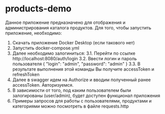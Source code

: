# products-demo

Данное приложение предназначено для отображения и администрирования каталога продуктов.
Для того, чтобы запустить приложение, необходимо:

1. Скачать приложение Docker Desktop (если такового нет)
2. Запустить docker-compose.yml
3. Далее необходимо залогиниться:
   3.1. Перейти по ссылке http://localhost:8080/auth/login
   3.2. Ввести логин и пароль пользователя
   {
   "login": "admin",
   "password": "admin"
   }
   3.3. В результате выполнения этой команды Вы получите accessToken и refreshToken
4. Далее в swagger идем на Authorize и вводим полученный ранее accessToken. Авторизуемся.
5. В зависимости от того, под каким пользователем были залогированы (user/admin), будет доступен функционал приложения
6. Примеры запросов для работы с пользователями, продуктами и категориями можно посмотреть в файле requests.http
